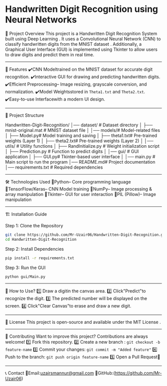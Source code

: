 # Handwritten Digit Recognition using Neural Networks

📌 Project Overview
This project is a Handwritten Digit Recognition System built using Deep Learning . It uses a Convolutional Neural Network (CNN) to classify handwritten digits from the MNIST dataset . Additionally, a Graphical User Interface (GUI) is implemented using Tkinter to allow users to draw digits and predict them in real time.

---

🚀 Features
✔️CNN Modeltrained on the MNIST dataset for accurate digit recognition.
✔️Interactive GUI for drawing and predicting handwritten digits.
✔️Efficient Preprocessing– Image resizing, grayscale conversion, and normalization.
✔️Model Weightsstored in `Theta1.txt` and `Theta2.txt`.
✔️Easy-to-use Interfacewith a modern UI design.

---

📂 Project Structure

Handwritten-Digit-Recognition/
│── dataset/ # Dataset directory
│ ├── mnist-original.mat # MNIST dataset file
│
│── models/# Model-related files
│ ├── Model.py# Model training and saving
│ ├── theta1.txt# Pre-trained weights (Layer 1)
│ ├── theta2.txt# Pre-trained weights (Layer 2)
│
│── utils/ # Utility functions
│ ├── RandInitialize.py # Weight initialization script
│ ├── Prediction.py # Function to predict digits
│
│── gui/ # GUI application
│ ├── GUI.py# Tkinter-based user interface
│
│── main.py # Main script to run the program
│── README.md# Project documentation
│── requirements.txt # Required dependencies



---

🛠️ Technologies Used
🔹Python– Core programming language
🔹TensorFlow/Keras– CNN Model training
🔹NumPy– Image processing & array manipulation
🔹Tkinter– GUI for user interaction
🔹PIL (Pillow)– Image manipulation

---

🏗️ Installation Guide

Step 1: Clone the Repository
```bash
git clone https://github.com/Mr-Uzair06/Handwritten-Digit-Recognition.git
cd Handwritten-Digit-Recognition
```
Step 2: Install Dependencies
```bash
pip install -r requirements.txt
```
Step 3: Run the GUI
```bash
python gui/Main.py
```

---

🎨 How to Use?
1️⃣ Draw a digitin the canvas area.
2️⃣ Click"Predict"to recognize the digit.
3️⃣ The predicted number will be displayed on the screen.
4️⃣ Click"Clear Canvas"to erase and draw a new digit.

---

📜 License
This project is open-source and available under the MIT License .

---

🤝 Contributing
Want to improve this project? Contributions are always welcome!
1️⃣ Fork this repository.
2️⃣ Create a new branch : `git checkout -b feature-name`
3️⃣ Commit your changes: `git commit -m "Added feature"`
4️⃣ Push to the branch: `git push origin feature-name`
5️⃣ Open a Pull Request🚀

---

📞 Contact
📧Email:uzairsmannur@gmail.com
🔗GitHub:(https://github.com/Mr-Uzair06)

